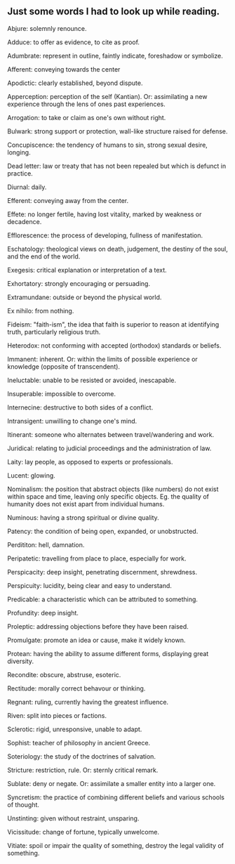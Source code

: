 ## Just some words I had to look up while reading.

Abjure: solemnly renounce.

Adduce: to offer as evidence, to cite as proof.

Adumbrate: represent in outline, faintly indicate, foreshadow or symbolize.

Afferent: conveying towards the center

Apodictic: clearly established, beyond dispute.

Apperception: perception of the self (Kantian). Or: assimilating a new experience through the lens of ones past experiences.

Arrogation: to take or claim as one's own without right.

Bulwark: strong support or protection, wall-like structure raised for defense.

Concupiscence: the tendency of humans to sin, strong sexual desire, longing.

Dead letter: law or treaty that has not been repealed but which is defunct in practice.

Diurnal: daily.

Efferent: conveying away from the center.

Effete: no longer fertile, having lost vitality, marked by weakness or decadence.

Efflorescence: the process of developing, fullness of manifestation.

Eschatology: theological views on death, judgement, the destiny of the soul, and the end of the world.

Exegesis: critical explanation or interpretation of a text.

Exhortatory: strongly encouraging or persuading.

Extramundane: outside or beyond the physical world.

Ex nihilo: from nothing.

Fideism: "faith-ism", the idea that faith is superior to reason at identifying truth, particularly religious truth.

Heterodox: not conforming with accepted (orthodox) standards or beliefs.

Immanent: inherent. Or: within the limits of possible experience or knowledge (opposite of transcendent).

Ineluctable: unable to be resisted or avoided, inescapable.

Insuperable: impossible to overcome.

Internecine: destructive to both sides of a conflict.

Intransigent: unwilling to change one's mind.

Itinerant: someone who alternates between travel/wandering and work.

Juridical: relating to judicial proceedings and the administration of law.

Laity: lay people, as opposed to experts or professionals.

Lucent: glowing.

Nominalism: the position that abstract objects (like numbers) do not exist within space and time, leaving only specific objects. Eg. the quality of humanity does not exist apart from individual humans.

Numinous: having a strong spiritual or divine quality.

Patency: the condition of being open, expanded, or unobstructed.

Perdititon: hell, damnation.

Peripatetic: travelling from place to place, especially for work.

Perspicacity: deep insight, penetrating discernment, shrewdness.

Perspicuity: lucidity, being clear and easy to understand.

Predicable: a characteristic which can be attributed to something.

Profundity: deep insight.

Proleptic: addressing objections before they have been raised.

Promulgate: promote an idea or cause, make it widely known.

Protean: having the ability to assume different forms, displaying great diversity.

Recondite: obscure, abstruse, esoteric.

Rectitude: morally correct behavour or thinking.

Regnant: ruling, currently having the greatest influence.

Riven: split into pieces or factions.

Sclerotic: rigid, unresponsive, unable to adapt.

Sophist: teacher of philosophy in ancient Greece.

Soteriology: the study of the doctrines of salvation.

Stricture: restriction, rule. Or: sternly critical remark.

Sublate: deny or negate. Or: assimilate a smaller entity into a larger one.

Syncretism: the practice of combining different beliefs and various schools of thought.

Unstinting: given without restraint, unsparing.

Vicissitude: change of fortune, typically unwelcome.

Vitiate: spoil or impair the quality of something, destroy the legal validity of something.
